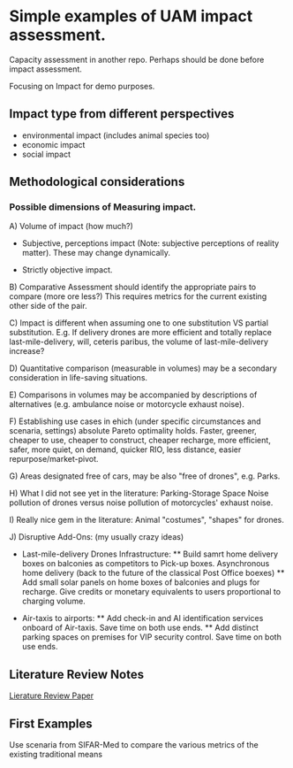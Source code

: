 # Simple examples of UAM impact assessment.

Capacity assessment in another repo. Perhaps should be done before impact assessment. 

Focusing on Impact for demo purposes.

## Impact type from different perspectives

* environmental impact (includes animal species too)
* economic impact
* social impact


## Methodological considerations

### Possible dimensions of Measuring impact.

A) Volume of impact (how much?)

* Subjective, perceptions impact (Note: subjective perceptions of reality matter). These may change dynamically.

* Strictly objective impact.


B) Comparative Assessment should identify the appropriate pairs to compare (more ore less?)
This requires metrics for the current existing other side of the pair.

C) Impact is different when assuming one to one substitution VS partial substitution. 
E.g. If delivery drones are more efficient and totally replace last-mile-delivery, will, ceteris paribus, the volume of last-mile-delivery increase?

D) Quantitative comparison (measurable in volumes) may be a secondary consideration in life-saving situations.

E) Comparisons in volumes may be accompanied by descriptions of alternatives (e.g. ambulance noise or motorcycle exhaust noise).

F) Establishing use cases in ehich (under specific circumstances and scenaria, settings) absolute Pareto optimality holds.
Faster, greener, cheaper to use, cheaper to construct, cheaper recharge, more efficient, safer, more quiet, on demand, quicker RIO, less distance, easier repurpose/market-pivot.

G) Areas designated free of cars, may be also "free of drones", e.g. Parks.

H) What I did not see yet in the literature:
Parking-Storage Space
Noise pollution of drones versus noise pollution of motorcycles' exhaust noise.

I) Really nice gem in the literature: Animal "costumes", "shapes" for drones.

J) Disruptive Add-Ons: (my usually crazy ideas)
* Last-mile-delivery Drones Infrastructure:
** Build samrt home delivery boxes on balconies as competitors to Pick-up boxes. Asynchronous home delivery (back to the future of the classical Post Office boexes)
** Add small solar panels on home boxes of balconies and plugs for recharge. Give credits or monetary equivalents to users proportional to charging volume.

* Air-taxis to airports:
** Add check-in and AI identification services onboard of Air-taxis. Save time on both use ends. 
** Add distinct parking spaces on premises for VIP security control. Save time on both use ends. 


## Literature Review Notes
[Lierature Review Paper](https://www.sciencedirect.com/science/article/pii/S0160791X23001823)


## First Examples
Use scenaria from SIFAR-Med to compare the various metrics of the existing traditional means





